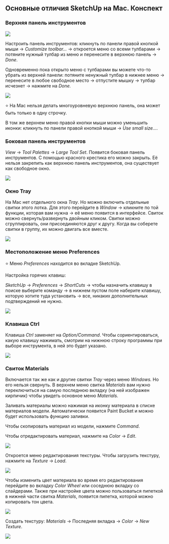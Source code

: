## Основные отличия SketchUp на Mac. Конспект

### Верхняя панель инструментов

![](/img/SKC_85/Untitled.png)

Настроить панель инструментов: кликнуть по панели правой кнопкой мыши → *Customize toolbar…* → откроется меню со всеми тулбарами → потяните нужный тулбар из меню и перенесите в верхнюю панель → *Done*.

Одновременно пока открыто меню с тулбарами вы можете что-то убрать из верхней панели: потяните ненужный тулбар в нижнее меню → перенесите в любое свободное место → отпустите мышку → тулбар исчезнет → нажмите на *Done.*

![](/img/SKC_85/Untitled%201.png)

⭐️ На Mac нельзя делать многоуровневую верхнюю панель, она может быть только в одну строчку.

В том же верхнем меню правой кнопки мыши можно уменьшить иконки: кликнуть по панели правой кнопкой мыши → *Use small size….*

### Боковая панель инструментов

*View* → *Tool Palettes* → *Large Tool Set*. Появится боковая панель инструментов. С помощью красного крестика его можно закрыть. Её нельзя закрепить как верхнюю панель инструментов, она существует как свободное окно.

![](/img/SKC_85/Untitled%202.png)

### Окно Tray

На Mac нет отдельного окна *Tray*. Но можно включить отдельные свитки этого лотка. Для этого перейдите в *Window* → кликните по той функции, которая вам нужна → её меню появится в интерфейсе. Свиток можно свернуть/развернуть двойным кликом. Свитки можно сгруппировать, они присоединяются друг к другу. Когда вы соберете свитки в группу, их можно двигать все вместе.

![](/img/SKC_85/Untitled%203.png)

### Местоположение меню Preferences

⭐️ Меню *Preferences* находится во вкладке SketchUp.

Настройка горячих клавиш: 

*SketchUp* → *Preferences* → *ShortCuts* → чтобы назначить клавишу в поиске выберите команду → в нижнем пустом поле наберите клавишу, которую хотите туда установить → все, никаких дополнительных подтверждений не нужно. 

![](/img/SKC_85/Untitled%204.png)

### Клавиша Ctrl

Клавиша *Ctrl* заменяет на *Option/Command*. Чтобы сориентироваться, какую клавишу нажимать, смотрим на нижнюю строку программы при выборе инструмента, в ней это будет указано.

![](/img/SKC_85/Untitled%205.png)

### Свиток Materials

Включается так же как и другие свитки *Tray* через меню *Windows.* Но его нельзя свернуть. В верхнем меню свитка *Materials* вам нужно переключиться на самую последнюю вкладку (на ней изображен кирпичик) чтобы увидеть основное меню *Materials.*

Заливать материалы можно нажимая на иконку материала в списке материалов модели. Автоматически появится Paint Bucket и можно будет использовать функцию заливки.

Чтобы скопировать материал из модели, нажмите *Command*.

Чтобы отредактировать материал, нажмите на *Color* → *Edit*.

![](/img/SKC_85/Untitled%206.png)

Откроется меню редактирования текстуры. Чтобы загрузить текстуру, нажмите на *Texture* → *Load*. 

![](/img/SKC_85/Untitled%207.png)

Чтобы изменить цвет материала во время его редактирования перейдите во вкладку *Color Wheel* или соседнюю вкладку со слайдерами. Также при настройке цвета можно пользоваться пипеткой в нижней части свитка *Materials*, появится пипетка, которой можно копировать тон цвета. 

![](/img/SKC_85/Untitled%208.png)

Создать текстуру: *Materials* → Последняя вкладка → *Color* → *New Texture*. 

![](/img/SKC_85/Untitled%209.png)